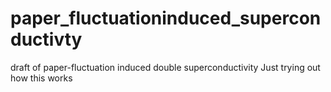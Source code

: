 # paper_fluctuationinduced_superconductivty
draft of paper-fluctuation induced double superconductivity
Just trying out how this works
